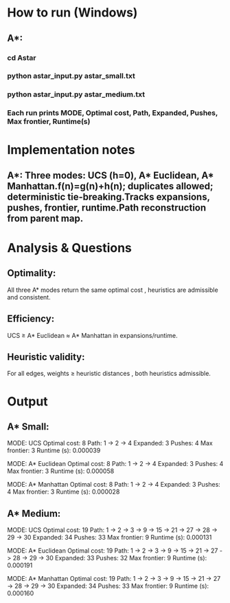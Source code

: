 # How to run (Windows)
## A*:
  ### cd Astar
  ### python astar_input.py astar_small.txt
  ### python astar_input.py astar_medium.txt
  ### Each run prints MODE, Optimal cost, Path, Expanded, Pushes, Max frontier, Runtime(s)

# Implementation notes 
## A*: Three modes: UCS (h=0), A* Euclidean, A* Manhattan.f(n)=g(n)+h(n); duplicates allowed; deterministic tie-breaking.Tracks expansions, pushes, frontier, runtime.Path reconstruction from parent map.

# Analysis & Questions
## Optimality:
All three A* modes return the same optimal cost , heuristics are admissible and consistent.
## Efficiency:
UCS ≥ A* Euclidean ≈ A* Manhattan in expansions/runtime.
## Heuristic validity:
For all edges, weights ≥ heuristic distances , both heuristics admissible.

# Output
## A* Small:

MODE: UCS
Optimal cost: 8
Path: 1 -> 2 -> 4
Expanded: 3
Pushes: 4
Max frontier: 3
Runtime (s): 0.000039

MODE: A* Euclidean
Optimal cost: 8
Path: 1 -> 2 -> 4
Expanded: 3
Pushes: 4
Max frontier: 3
Runtime (s): 0.000058

MODE: A* Manhattan
Optimal cost: 8
Path: 1 -> 2 -> 4
Expanded: 3
Pushes: 4
Max frontier: 3
Runtime (s): 0.000028


## A* Medium:
MODE: UCS
Optimal cost: 19
Path: 1 -> 2 -> 3 -> 9 -> 15 -> 21 -> 27 -> 28 -> 29 -> 30
Expanded: 34
Pushes: 33
Max frontier: 9
Runtime (s): 0.000131

MODE: A* Euclidean
Optimal cost: 19
Path: 1 -> 2 -> 3 -> 9 -> 15 -> 21 -> 27 -> 28 -> 29 -> 30
Expanded: 33
Pushes: 32
Max frontier: 9
Runtime (s): 0.000191

MODE: A* Manhattan
Optimal cost: 19
Path: 1 -> 2 -> 3 -> 9 -> 15 -> 21 -> 27 -> 28 -> 29 -> 30
Expanded: 34
Pushes: 33
Max frontier: 9
Runtime (s): 0.000160
